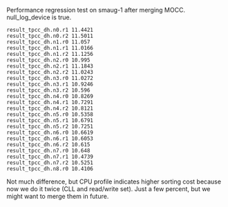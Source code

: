 
Performance regression test on smaug-1 after merging MOCC.
null_log_device is true.

    result_tpcc_dh.n0.r1 11.4421
    result_tpcc_dh.n0.r2 11.5011
    result_tpcc_dh.n1.r0 11.057
    result_tpcc_dh.n1.r1 11.0166
    result_tpcc_dh.n1.r2 11.1256
    result_tpcc_dh.n2.r0 10.995
    result_tpcc_dh.n2.r1 11.1843
    result_tpcc_dh.n2.r2 11.0243
    result_tpcc_dh.n3.r0 11.0272
    result_tpcc_dh.n3.r1 10.9246
    result_tpcc_dh.n3.r2 10.596
    result_tpcc_dh.n4.r0 10.8269
    result_tpcc_dh.n4.r1 10.7291
    result_tpcc_dh.n4.r2 10.8121
    result_tpcc_dh.n5.r0 10.5358
    result_tpcc_dh.n5.r1 10.6791
    result_tpcc_dh.n5.r2 10.7251
    result_tpcc_dh.n6.r0 10.6619
    result_tpcc_dh.n6.r1 10.6053
    result_tpcc_dh.n6.r2 10.615
    result_tpcc_dh.n7.r0 10.648
    result_tpcc_dh.n7.r1 10.4739
    result_tpcc_dh.n7.r2 10.5251
    result_tpcc_dh.n8.r0 10.4106

Not much difference, but CPU profile indicates higher sorting cost because now we do it twice (CLL and read/write set).
Just a few percent, but we might want to merge them in future.

